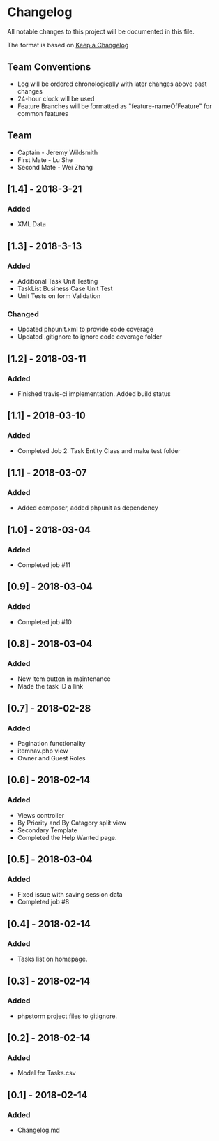 # Changelog
All notable changes to this project will be documented in this file.

The format is based on [Keep a Changelog](http://keepachangelog.com/en/1.0.0/)

## Team Conventions
* Log will be ordered chronologically with later changes above past changes
* 24-hour clock will be used
* Feature Branches will be formatted as "feature-nameOfFeature" for common features

## Team
- Captain - Jeremy Wildsmith
- First Mate - Lu She
- Second Mate - Wei Zhang

## [1.4] - 2018-3-21
### Added
* XML Data

## [1.3] - 2018-3-13
### Added
* Additional Task Unit Testing
* TaskList Business Case Unit Test
* Unit Tests on form Validation

### Changed
* Updated phpunit.xml to provide code coverage
* Updated .gitignore to ignore code coverage folder

## [1.2] - 2018-03-11
### Added
* Finished travis-ci implementation. Added build status


## [1.1] - 2018-03-10
### Added
* Completed Job 2: Task Entity Class and make test folder


## [1.1] - 2018-03-07
### Added
* Added composer, added phpunit as dependency

## [1.0] - 2018-03-04
### Added
* Completed job #11

## [0.9] - 2018-03-04
### Added
* Completed job #10

## [0.8] - 2018-03-04
### Added
* New item button in maintenance
* Made the task ID a link

## [0.7] - 2018-02-28
### Added
* Pagination functionality
* itemnav.php view
* Owner and Guest Roles

## [0.6] - 2018-02-14
### Added
* Views controller
* By Priority and By Catagory split view
* Secondary Template
* Completed the Help Wanted page.


## [0.5] - 2018-03-04
### Added
* Fixed issue with saving session data
* Completed job #8

## [0.4] - 2018-02-14
### Added
* Tasks list on homepage.


## [0.3] - 2018-02-14
### Added
* phpstorm project files to gitignore.

## [0.2] - 2018-02-14
### Added
* Model for Tasks.csv

## [0.1] - 2018-02-14
### Added
* Changelog.md


